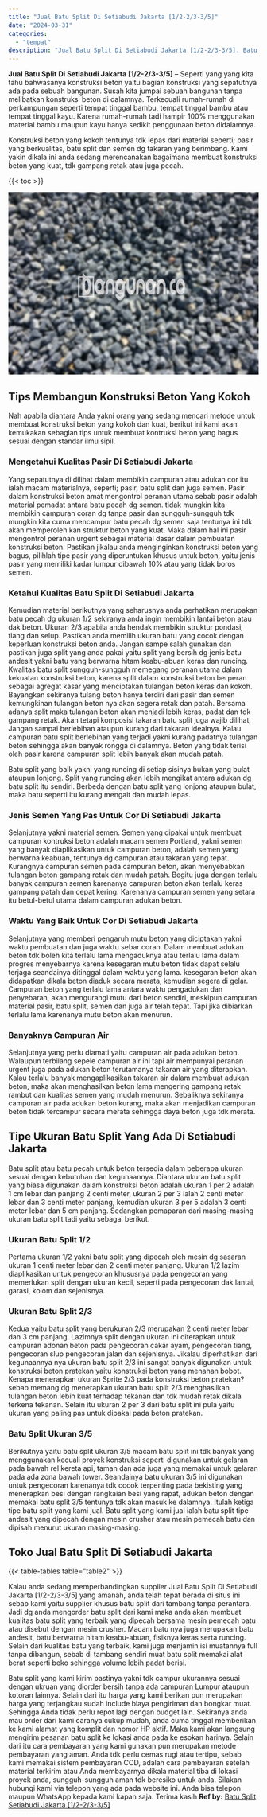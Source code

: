 ```yaml
---
title: "Jual Batu Split Di Setiabudi Jakarta [1/2-2/3-3/5]"
date: "2024-03-31"
categories: 
  - "tempat"
description: "Jual Batu Split Di Setiabudi Jakarta [1/2-2/3-3/5]. Batu split yang kami kirim pastinya yakni tdk campur ukurannya sesuai dengan ukruan yang diorder bersih t..."
---
```


**Jual Batu Split Di Setiabudi Jakarta \[1/2-2/3-3/5\]** – Seperti yang yang kita tahu bahwasanya konstruksi beton yaitu bagian konstruksi yang sepatutnya ada pada sebuah bangunan. Susah kita jumpai sebuah bangunan tanpa melibatkan konstruksi beton di dalamnya. Terkecuali rumah-rumah di perkampungan seperti tempat tinggal bambu, tempat tinggal bambu atau tempat tinggal kayu. Karena rumah-rumah tadi hampir 100% menggunakan material bambu maupun kayu hanya sedikit penggunaan beton didalamnya.

Konstruksi beton yang kokoh tentunya tdk lepas dari material seperti; pasir yang berkualitas, batu split dan semen dg takaran yang berimbang. Kami yakin dikala ini anda sedang merencanakan bagaimana membuat konstruksi beton yang kuat, tdk gampang retak atau juga pecah.

{{< toc >}}

![Jual Batu Split Di Setiabudi Jakarta [1/2-2/3-3/5]](/images/jual-batu-split-01.png)

## Tips Membangun Konstruksi Beton Yang Kokoh

Nah apabila diantara Anda yakni orang yang sedang mencari metode untuk membuat konstruksi beton yang kokoh dan kuat, berikut ini kami akan kemukakan sebagian tips untuk membuat kontruksi beton yang bagus sesuai dengan standar ilmu sipil.

### Mengetahui Kualitas Pasir Di Setiabudi Jakarta

Yang sepatutnya di dilihat dalam membikin campuran atau adukan cor itu ialah macam materialnya, seperti; pasir, batu split dan juga semen. Pasir dalam konstruksi beton amat mengontrol peranan utama sebab pasir adalah material pemadat antara batu pecah dg semen. tidak mungkin kita membikin campuran coran dg tanpa pasir dan sungguh-sungguh tdk mungkin kita cuma mencampur batu pecah dg semen saja tentunya ini tdk akan memperoleh kan struktur beton yang kuat. Maka dalam hal ini pasir mengontrol peranan urgent sebagai material dasar dalam pembuatan konstruksi beton. Pastikan jikalau anda menginginkan konstruksi beton yang bagus, pilihlah tipe pasir yang diperuntukan khusus untuk beton, yaitu jenis pasir yang memiliki kadar lumpur dibawah 10% atau yang tidak boros semen.

### Ketahui Kualitas Batu Split Di Setiabudi Jakarta

Kemudian material berikutnya yang seharusnya anda perhatikan merupakan batu pecah dg ukuran 1/2 sekiranya anda ingin membikin lantai beton atau dak beton. Ukuran 2/3 apabila anda hendak membikin struktur pondasi, tiang dan selup. Pastikan anda memilih ukuran batu yang cocok dengan keperluan konstruksi beton anda. Jangan sampe salah gunakan dan pastikan juga split yang anda pakai yaitu split yang bersih dg jenis batu andesit yakni batu yang berwarna hitam keabu-abuan keras dan runcing. Kwalitas batu split sungguh-sungguh memegang peranan utama dalam kekuatan konstruksi beton, karena split dalam konstruksi beton berperan sebagai agregat kasar yang menciptakan tulangan beton keras dan kokoh. Bayangkan sekiranya tulang beton hanya terdiri dari pasir dan semen kemungkinan tulangan beton nya akan segera retak dan patah. Bersama adanya split maka tulangan beton akan menjadi lebih keras, padat dan tdk gampang retak. Akan tetapi komposisi takaran batu split juga wajib dilihat, Jangan sampai berlebihan ataupun kurang dari takaran idealnya. Kalau campuran batu split berlebihan yang terjadi yakni kurang padatnya tulangan beton sehingga akan banyak rongga di dalamnya. Beton yang tidak terisi oleh pasir karena campuran split lebih banyak akan mudah patah.

Batu split yang baik yakni yang runcing di setiap sisinya bukan yang bulat ataupun lonjong. Split yang runcing akan lebih mengikat antara adukan dg batu split itu sendiri. Berbeda dengan batu split yang lonjong ataupun bulat, maka batu seperti itu kurang mengait dan mudah lepas.

### Jenis Semen Yang Pas Untuk Cor Di Setiabudi Jakarta

Selanjutnya yakni material semen. Semen yang dipakai untuk membuat campuran kontruksi beton adalah macam semen Portland, yakni semen yang banyak diaplikasikan untuk campuran beton, adalah semen yang berwarna keabuan, tentunya dg campuran atau takaran yang tepat. Kurangnya campuran semen pada campuran beton, akan menyebabkan tulangan beton gampang retak dan mudah patah. Begitu juga dengan terlalu banyak campuran semen karenanya campuran beton akan terlalu keras gampang patah dan cepat kering. Karenanya campuran semen yang setara itu betul-betul utama dalam campuran adukan beton.

### Waktu Yang Baik Untuk Cor Di Setiabudi Jakarta

Selanjutnya yang memberi pengaruh mutu beton yang diciptakan yakni waktu pembuatan dan juga waktu sebar coran. Dalam membuat adukan beton tdk boleh kita terlalu lama mengaduknya atau terlalu lama dalam progres menyebarnya karena kesegaran mutu beton tidak dapat selalu terjaga seandainya ditinggal dalam waktu yang lama. kesegaran beton akan didapatkan dikala beton diaduk secara merata, kemudian segera di gelar. Campuran beton yang terlalu lama antara waktu pengadukan dan penyebaran, akan mengurangi mutu dari beton sendiri, meskipun campuran material pasir, batu split, semen dan juga air telah tepat. Tapi jika dibiarkan terlalu lama karenanya mutu beton akan menurun.

### Banyaknya Campuran Air

Selanjutnya yang perlu diamati yaitu campuran air pada adukan beton. Walaupun terbilang sepele campuran air ini tapi air mempunyai peranan urgent juga pada adukan beton terutamanya takaran air yang diterapkan. Kalau terlalu banyak mengaplikasikan takaran air dalam membuat adukan beton, maka akan menghasilkan beton lama mengering gampang retak rambut dan kualitas semen yang mudah menurun. Sebaliknya sekiranya campuran air pada adukan beton kurang, maka akan menjadikan campuran beton tidak tercampur secara merata sehingga daya beton juga tdk merata.

## Tipe Ukuran Batu Split Yang Ada Di Setiabudi Jakarta

Batu split atau batu pecah untuk beton tersedia dalam beberapa ukuran sesuai dengan kebutuhan dan kegunaannya. Diantara ukuran batu split yang biasa digunakan dalam konstruksi beton adalah ukuran 1 per 2 adalah 1 cm lebar dan panjang 2 centi meter, ukuran 2 per 3 ialah 2 centi meter lebar dan 3 centi meter panjang, kemudian ukuran 3 per 5 adalah 3 centi meter lebar dan 5 cm panjang. Sedangkan pemaparan dari masing-masing ukuran batu split tadi yaitu sebagai berikut.

### Ukuran Batu Split 1/2

Pertama ukuran 1/2 yakni batu split yang dipecah oleh mesin dg sasaran ukuran 1 centi meter lebar dan 2 centi meter panjang. Ukuran 1/2 lazim diaplikasikan untuk pengecoran khususnya pada pengecoran yang memerlukan split dengan ukuran kecil, seperti pada pengecoran dak lantai, garasi, kolom dan sejenisnya.

### Ukuran Batu Split 2/3

Kedua yaitu batu split yang berukuran 2/3 merupakan 2 centi meter lebar dan 3 cm panjang. Lazimnya split dengan ukuran ini diterapkan untuk campuran adonan beton pada pengecoran cakar ayam, pengecoran tiang, pengecoran slup pengecoran jalan dan sejenisnya. Jikalau diperhatikan dari kegunaannya nya ukuran batu split 2/3 ini sangat banyak digunakan untuk konstruksi beton pratekan yaitu konstruksi beton yang menahan bobot. Kenapa menerapkan ukuran Sprite 2/3 pada konstruksi beton pratekan? sebab memang dg menerapkan ukuran batu split 2/3 menghasilkan tulangan beton lebih kuat terhadap tekanan dan tdk mudah retak dikala terkena tekanan. Selain itu ukuran 2 per 3 dari batu split ini pula yaitu ukuran yang paling pas untuk dipakai pada beton pratekan.

### Batu Split Ukuran 3/5

Berikutnya yaitu batu split ukuran 3/5 macam batu split ini tdk banyak yang menggunakan kecuali proyek konstruksi seperti digunakan untuk gelaran pada bawah rel kereta api, taman dan ada juga yang memakai untuk gelaran pada ada zona bawah tower. Seandainya batu ukuran 3/5 ini digunakan untuk pengecoran karenanya tdk cocok terpenting pada bekisting yang menerapkan besi dengan rangkaian besi yang rapat, adukan beton dengan memakai batu split 3/5 tentunya tdk akan masuk ke dalamnya. Itulah ketiga tipe batu split yang kami jual. Batu split yang kami jual ialah batu split tipe andesit yang dipecah dengan mesin crusher atau mesin pemecah batu dan dipisah menurut ukuran masing-masing.

## Toko Jual Batu Split Di Setiabudi Jakarta

{{< table-tables table="table2" >}}

Kalau anda sedang memperbandingkan supplier Jual Batu Split Di Setiabudi Jakarta \[1/2-2/3-3/5\] yang amanah, anda telah tepat berada di situs ini sebab kami yaitu supplier khusus batu split dari tambang tanpa perantara. Jadi dg anda mengorder batu split dari kami maka anda akan membuat kualitas batu split yang terbaik yang dipecah bersama mesin pemecah batu atau disebut dengan mesin crusher. Macam batu nya juga merupakan batu andesit, batu berwarna hitam keabu-abuan, fisiknya keras serta runcing. Selain dari kualitas batu yang terbaik, kami juga menjamin isi muatannya full tanpa dibangun, sebab di tambang sendiri muat batu split memakai alat berat seperti beko sehingga volume lebih padat berisi.

Batu split yang kami kirim pastinya yakni tdk campur ukurannya sesuai dengan ukruan yang diorder bersih tanpa ada campuran Lumpur ataupun kotoran lainnya. Selain dari itu harga yang kami berikan pun merupakan harga yang terjangkau sudah include biaya pengiriman dan bongkar muat. Sehingga Anda tidak perlu repot lagi dengan budget lain. Sekiranya anda mau order dari kami caranya cukup mudah, anda cuma tinggal memberikan ke kami alamat yang komplit dan nomor HP aktif. Maka kami akan langsung mengirim pesanan batu split ke lokasi anda pada ke esokan harinya. Selain dari itu cara pembayaran yang kami gunakan pun merupakan metode pembayaran yang aman. Anda tdk perlu cemas rugi atau tertipu, sebab kami memakai sistem pembayaran COD, adalah cara pembayaran setelah material terkirim atau Anda membayarnya dikala material tiba di lokasi proyek anda, sungguh-sungguh aman tdk beresiko untuk anda. Silakan hubungi kami via telepon yang ada pada website ini. Anda bisa telepon maupun WhatsApp kepada kami kapan saja. Terima kasih
**Ref by:** [Batu Split Setiabudi Jakarta [1/2-2/3-3/5]](https://id.wikipedia.org/wiki/Batu)
